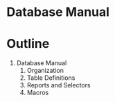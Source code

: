 # Database Manual

# Outline

1. Database Manual
	1. Organization
	2. Table Definitions
	3. Reports and Selectors
	4. Macros